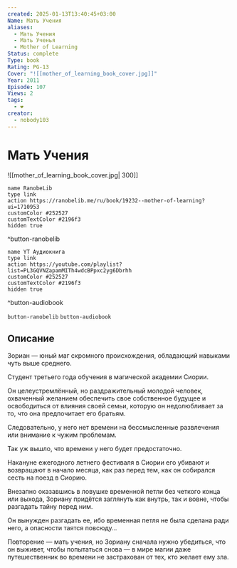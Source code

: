 ```yaml
---
created: 2025-01-13T13:40:45+03:00
Name: Мать Учения
aliases:
  - Мать Учения
  - Мать Ученья
  - Mother of Learning
Status: complete
Type: book
Rating: PG-13
Cover: "![[mother_of_learning_book_cover.jpg]]"
Year: 2011
Episode: 107
Views: 2
tags:
  - ❤
creator:
  - nobody103
---
```


# Мать Учения

![[mother_of_learning_book_cover.jpg| 300]]

```button
name RanobeLib
type link
action https://ranobelib.me/ru/book/19232--mother-of-learning?ui=1710953
customColor #252527
customTextColor #2196f3
hidden true
```
^button-ranobelib

```button
name YT Аудиокнига
type link
action https://youtube.com/playlist?list=PL3GQVNZapamMITh4wdcBPpxc2yg6Dbrhh
customColor #252527
customTextColor #2196f3
hidden true
```
^button-audiobook


`button-ranobelib` `button-audiobook`

## Описание

Зориан — юный маг скромного происхождения, обладающий навыками чуть выше среднего.

Студент третьего года обучения в магической академии Сиории.

Он целеустремлённый, но раздражительный молодой человек, охваченный желанием обеспечить свое собственное будущее и освободиться от влияния своей семьи, которую он недолюбливает за то, что она предпочитает его братьям.

Следовательно, у него нет времени на бессмысленные развлечения или внимание к чужим проблемам.

Так уж вышло, что времени у него будет предостаточно.

Накануне ежегодного летнего фестиваля в Сиории его убивают и возвращают в начало месяца, как раз перед тем, как он собирался сесть на поезд в Сиорию.

Внезапно оказавшись в ловушке временной петли без четкого конца или выхода, Зориану придётся заглянуть как внутрь, так и вовне, чтобы разгадать тайну перед ним.

Он вынужден разгадать ее, ибо временная петля не была сделана ради него, а опасности таятся повсюду…

Повторение — мать учения, но Зориану сначала нужно убедиться, что он выживет, чтобы попытаться снова — в мире магии даже путешественник во времени не застрахован от тех, кто желает ему зла.
